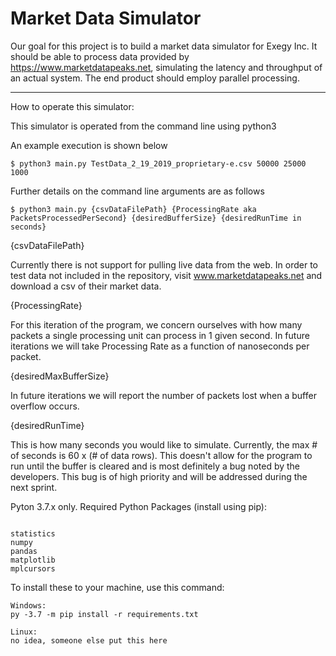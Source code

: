 # Market Data Simulator

Our goal for this project is to build a market data simulator for Exegy Inc. It should be able to process data provided by https://www.marketdatapeaks.net, simulating the latency and throughput of an actual system.  The end product should employ parallel processing. 

---

How to operate this simulator:

This simulator is operated from the command line using python3

An example execution is shown below

```
$ python3 main.py TestData_2_19_2019_proprietary-e.csv 50000 25000 1000
```


Further details on the command line arguments are as follows

```
$ python3 main.py {csvDataFilePath} {ProcessingRate aka PacketsProcessedPerSecond} {desiredBufferSize} {desiredRunTime in seconds}
```

{csvDataFilePath}

Currently there is not support for pulling live data from the web. In order to test data not included in the repository, visit www.marketdatapeaks.net and download a csv of their market data.

{ProcessingRate}

For this iteration of the program, we concern ourselves with how many packets a single processing unit can process in 1 given second. 
In future iterations we will take Processing Rate as a function of nanoseconds per packet.

{desiredMaxBufferSize}

In future iterations we will report the number of packets lost when a buffer overflow occurs.

{desiredRunTime}

This is how many seconds you would like to simulate. Currently, the max # of seconds is 60 x (# of data rows). This doesn't allow for the program to run until the buffer is cleared and is most definitely a bug noted by the developers. This bug is of high priority and will be addressed during the next sprint.

Pyton 3.7.x only.
Required Python Packages (install using pip):

```

statistics
numpy
pandas
matplotlib
mplcursors
```

To install these to your machine, use this command:
```
Windows:
py -3.7 -m pip install -r requirements.txt
```
```
Linux:
no idea, someone else put this here
```